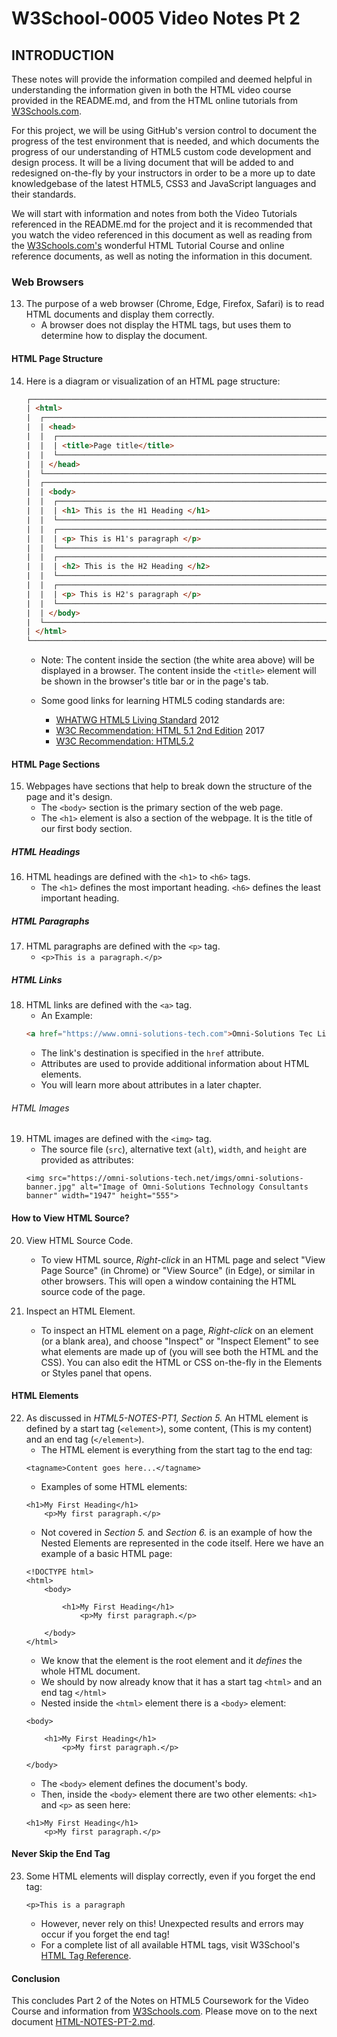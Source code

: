 # W3School-0005 Video Notes Pt 2


## INTRODUCTION

These notes will provide the information compiled and deemed helpful in understanding the information given in both the HTML video course provided in the README.md, and from the HTML online tutorials from [W3Schools.com](https://www.w3schools.com/).

For this project, we will be using GitHub's version control to document the progress of the test environment that is needed, and which documents the progress of our understanding of HTML5 custom code development and design process. It will be a living document that will be added to and redesigned on-the-fly by your instructors in order to be a more up to date knowledgebase of the latest HTML5, CSS3 and JavaScript languages and their standards.

We will start with information and notes from both the Video Tutorials referenced in the README.md for the project and it is recommended that you watch the video referenced in this document as well as reading from the [W3Schools.com's](https://www.w3schools.com/) wonderful HTML Tutorial Course and online reference documents, as well as noting the information in this document.


### Web Browsers

13. The purpose of a web browser (Chrome, Edge, Firefox, Safari) is to read HTML documents and display them correctly.
	* A browser does not display the HTML tags, but uses them to determine how to display the document.

#### HTML Page Structure

14. Here is a diagram or visualization of an HTML page structure:

	```html
	┌────────────────────────────────────────────────────────────────────────────────────────────────────────────┐
	| <html>                                                                                                     |
	|  ┌──────────────────────────────────────────────────────────────────────────────────────────────────────┐  |
	|  | <head>                                                                                               |  |
	|  |  ┌────────────────────────────────────────────────────────────────────────────────────────────────┐  |  |
	|  |  | <title>Page title</title>                                                                      |  |  |
	|  |  └────────────────────────────────────────────────────────────────────────────────────────────────┘  |  |
	|  | </head>                                                                                              |  |
	|  └──────────────────────────────────────────────────────────────────────────────────────────────────────┘  |
	|  ┌──────────────────────────────────────────────────────────────────────────────────────────────────────┐  |
	|  | <body>                                                                                               |  |
	|  |  ┌────────────────────────────────────────────────────────────────────────────────────────────────┐  |  |
	|  |  | <h1> This is the H1 Heading </h1>                                                              |  |  |
	|  |  └────────────────────────────────────────────────────────────────────────────────────────────────┘  |  |
	|  |  ┌────────────────────────────────────────────────────────────────────────────────────────────────┐  |  |
	|  |  | <p> This is H1's paragraph </p>                                                                |  |  |
	|  |  └────────────────────────────────────────────────────────────────────────────────────────────────┘  |  |
	|  |  ┌────────────────────────────────────────────────────────────────────────────────────────────────┐  |  |
	|  |  | <h2> This is the H2 Heading </h2>                                                              |  |  |
	|  |  └────────────────────────────────────────────────────────────────────────────────────────────────┘  |  |
	|  |  ┌────────────────────────────────────────────────────────────────────────────────────────────────┐  |  |
	|  |  | <p> This is H2's paragraph </p>                                                                |  |  |
	|  |  └────────────────────────────────────────────────────────────────────────────────────────────────┘  |  |
	|  | </body>                                                                                              |  |
	|  └──────────────────────────────────────────────────────────────────────────────────────────────────────┘  |
	| </html>                                                                                                    |
	└────────────────────────────────────────────────────────────────────────────────────────────────────────────┘
	```
	* Note: The content inside the <body> section (the white area above) will be displayed in a browser. The content inside the `<title>` element will be shown in the browser's title bar or in the page's tab.

	* Some good links for learning HTML5 coding standards are:
		* [WHATWG HTML5 Living Standard](https://html.spec.whatwg.org/multipage/) 2012
		* [W3C Recommendation: HTML 5.1 2nd Edition](https://www.w3.org/TR/html51/) 2017
		* [W3C Recommendation: HTML5.2](https://www.w3.org/TR/html52/)

#### HTML Page Sections

15. Webpages have sections that help to break down the structure of the page and it's design.
	* The `<body>` section is the primary section of the web page.
	* The `<h1>` element is also a section of the webpage. It is the title of our first body section.


##### HTML Headings

16. HTML headings are defined with the `<h1>` to `<h6>` tags.
	* The `<h1>` defines the most important heading. `<h6>` defines the least important heading.


##### HTML Paragraphs
17. HTML paragraphs are defined with the `<p>` tag.
	* `<p>This is a paragraph.</p>`


##### HTML Links
18. HTML links are defined with the `<a>` tag.
	* An Example:
	```html
	<a href="https://www.omni-solutions-tech.com">Omni-Solutions Tec Link</a>
	```
	* The link's destination is specified in the `href` attribute.
	* Attributes are used to provide additional information about HTML elements.
	* You will learn more about attributes in a later chapter.

###### HTML Images
19. HTML images are defined with the ```<img>``` tag.
	* The source file (```src```), alternative text (```alt```), ```width```, and ```height``` are provided as attributes:
	```
	<img src="https://omni-solutions-tech.net/imgs/omni-solutions-banner.jpg" alt="Image of Omni-Solutions Technology Consultants banner" width="1947" height="555">
	```

#### How to View HTML Source?

20. View HTML Source Code.
	* To view HTML source, *Right-click* in an HTML page and select "View Page Source" (in Chrome) or "View Source" (in Edge), or similar in other browsers. This will open a window containing the HTML source code of the page.

21. Inspect an HTML Element.
	* To inspect an HTML element on a page, *Right-click* on an element (or a blank area), and choose "Inspect" or "Inspect Element" to see what elements are made up of (you will see both the HTML and the CSS). You can also edit the HTML or CSS on-the-fly in the Elements or Styles panel that opens.

#### HTML Elements

22. As discussed in *HTML5-NOTES-PT1, Section 5.* An HTML element is defined by a start tag (```<element>```), some content, (This is my content) and an end tag (```</element>```).
	* The HTML element is everything from the start tag to the end tag:
	```
	<tagname>Content goes here...</tagname>
	```
	* Examples of some HTML elements:
	```
	<h1>My First Heading</h1>
		<p>My first paragraph.</p>
	```
	* Not covered in *Section 5.* and *Section 6.* is an example of how the Nested Elements are represented in the code itself. Here we have an example of a basic HTML page:
	```
	<!DOCTYPE html>
	<html>
		<body>

			<h1>My First Heading</h1>
				<p>My first paragraph.</p>

		</body>
	</html>
	```
	* We know that the <html> element is the root element and it *defines* the whole HTML document.
	* We should by now already know that it has a start tag ```<html>``` and an end tag ```</html>```
	* Nested inside the ```<html>``` element there is a ```<body>``` element:
	```
	<body>

		<h1>My First Heading</h1>
			<p>My first paragraph.</p>

	</body>
	```
	* The ```<body>``` element defines the document's body.
	* Then, inside the ```<body>``` element there are two other elements: ```<h1>``` and ```<p>``` as seen here:
	```
	<h1>My First Heading</h1>
		<p>My first paragraph.</p>
	```


#### Never Skip the End Tag

23. Some HTML elements will display correctly, even if you forget the end tag:
	```
	<p>This is a paragraph
	```
	* However, never rely on this! Unexpected results and errors may occur if you forget the end tag!
	* For a complete list of all available HTML tags, visit W3School's [HTML Tag Reference](https://www.w3schools.com/tags/default.asp).


#### Conclusion
This concludes Part 2 of the Notes on HTML5 Coursework for the Video Course and information from [W3Schools.com](https://www.w3schools.com/). Please move on to the next document [HTML-NOTES-PT-2.md](https://github.com/AdamRj-765/W3School-0005/blob/branch-210426T2301/COURSE_NOTES/HTML5-NOTES-PT-2.md).
